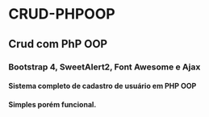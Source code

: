 # CRUD-PHPOOP

## Crud com PhP OOP 

### Bootstrap 4, SweetAlert2, Font Awesome e Ajax

#### Sistema completo de cadastro de usuário em PHP OOP
#### Simples porém funcional.
